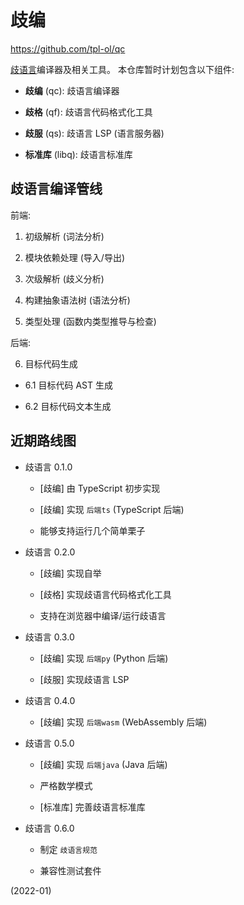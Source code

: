 # 歧编

<https://github.com/tpl-ol/qc>

[歧语言](https://github.com/tpl-ol/q)编译器及相关工具。
本仓库暂时计划包含以下组件:

+ **歧编** (qc): 歧语言编译器

+ **歧格** (qf): 歧语言代码格式化工具

+ **歧服** (qs): 歧语言 LSP (语言服务器)

+ **标准库** (libq): 歧语言标准库


## 歧语言编译管线

前端:

1. 初级解析 (词法分析)

2. 模块依赖处理 (导入/导出)

3. 次级解析 (歧义分析)

4. 构建抽象语法树 (语法分析)

5. 类型处理 (函数内类型推导与检查)

后端:

6. 目标代码生成

  + 6.1 目标代码 AST 生成

  + 6.2 目标代码文本生成


## 近期路线图

+ 歧语言 0.1.0

  - [歧编] 由 TypeScript 初步实现

  - [歧编] 实现 `后端ts` (TypeScript 后端)

  - 能够支持运行几个简单栗子

+ 歧语言 0.2.0

  - [歧编] 实现自举

  - [歧格] 实现歧语言代码格式化工具

  - 支持在浏览器中编译/运行歧语言

+ 歧语言 0.3.0

  - [歧编] 实现 `后端py` (Python 后端)

  - [歧服] 实现歧语言 LSP

+ 歧语言 0.4.0

  - [歧编] 实现 `后端wasm` (WebAssembly 后端)

+ 歧语言 0.5.0

  - [歧编] 实现 `后端java` (Java 后端)

  - 严格数学模式

  - [标准库] 完善歧语言标准库

+ 歧语言 0.6.0

  - 制定 `歧语言规范`

  - 兼容性测试套件


(2022-01)
